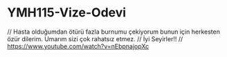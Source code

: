 # YMH115-Vize-Odevi

// Hasta olduğumdan ötürü fazla burnumu çekiyorum bunun için herkesten özür dilerim. Umarım sizi çok rahatsız etmez.
// İyi Seyirler!!
// https://www.youtube.com/watch?v=nEbpnajopXc

